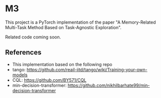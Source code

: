 # M3

This project is a PyTorch implementation of the paper "A Memory-Related Multi-Task Method Based on Task-Agnostic Exploration".

Related code coming soon.



## References
* This implementation based on the following repo
* tango: https://github.com/reail-iitd/tango/wiki/Training-your-own-models
* CQL: https://github.com/BY571/CQL
* min-decision-transformer: https://github.com/nikhilbarhate99/min-decision-transformer
